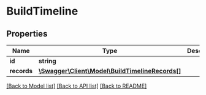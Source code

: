 # BuildTimeline

## Properties
Name | Type | Description | Notes
------------ | ------------- | ------------- | -------------
**id** | **string** |  | [optional] 
**records** | [**\Swagger\Client\Model\BuildTimelineRecords[]**](BuildTimelineRecords.md) |  | [optional] 

[[Back to Model list]](../README.md#documentation-for-models) [[Back to API list]](../README.md#documentation-for-api-endpoints) [[Back to README]](../README.md)


